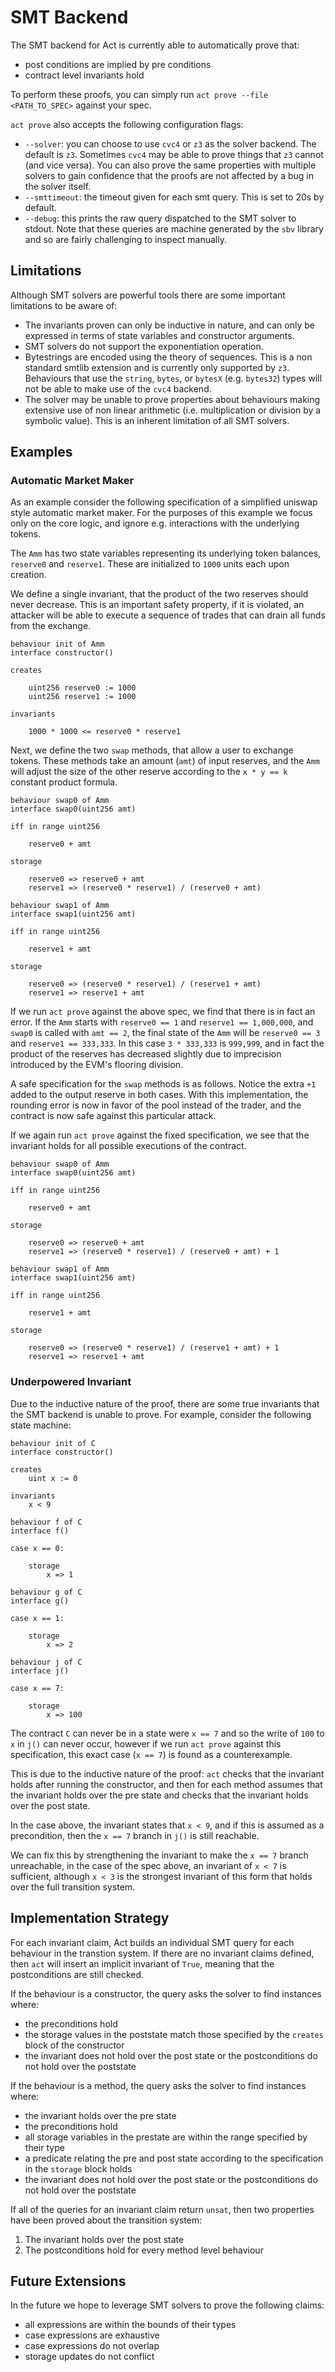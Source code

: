 # SMT Backend

The SMT backend for Act is currently able to automatically prove that:

- post conditions are implied by pre conditions
- contract level invariants hold

To perform these proofs, you can simply run `act prove --file <PATH_TO_SPEC>` against your spec.

`act prove` also accepts the following configuration flags:

- `--solver`: you can choose to use `cvc4` or `z3` as the solver backend. The default is `z3`.
  Sometimes `cvc4` may be able to prove things that `z3` cannot (and vice versa). You can also
  prove the same properties with multiple solvers to gain confidence that the proofs are not
  affected by a bug in the solver itself.
- `--smttimeout`: the timeout given for each smt query. This is set to 20s by default.
- `--debug`: this prints the raw query dispatched to the SMT solver to stdout. Note that these
   queries are machine generated by the `sbv` library and so are fairly challenging to inspect manually.

## Limitations

Although SMT solvers are powerful tools there are some important limitations to be aware of:

- The invariants proven can only be inductive in nature, and can only be expressed in terms of state
  variables and constructor arguments.
- SMT solvers do not support the exponentiation operation.
- Bytestrings are encoded using the theory of sequences. This is a non standard smtlib extension and
  is currently only supported by `z3`. Behaviours that use the `string`, `bytes`, or `bytesX`
  (e.g. `bytes32`) types will not be able to make use of the `cvc4` backend.
- The solver may be unable to prove properties about behaviours making extensive use of non linear
  arithmetic (i.e. multiplication or division by a symbolic value). This is an inherent limitation
  of all SMT solvers.

## Examples

### Automatic Market Maker

As an example consider the following specification of a simplified uniswap style automatic market
maker. For the purposes of this example we focus only on the core logic, and ignore e.g.
interactions with the underlying tokens.

The `Amm` has two state variables representing its underlying token balances, `reserve0` and
`reserve1`. These are initialized to `1000` units each upon creation.

We define a single invariant, that the product of the two reserves should never decrease. This is an
important safety property, if it is violated, an attacker will be able to execute a sequence of
trades that can drain all funds from the exchange.

```act
behaviour init of Amm
interface constructor()

creates

    uint256 reserve0 := 1000
    uint256 reserve1 := 1000

invariants

    1000 * 1000 <= reserve0 * reserve1
```

Next, we define the two `swap` methods, that allow a user to exchange tokens. These methods take an
amount (`amt`) of input reserves, and the `Amm` will adjust the size of the other reserve according
to the `x * y == k` constant product formula.

```act
behaviour swap0 of Amm
interface swap0(uint256 amt)

iff in range uint256

    reserve0 + amt

storage

    reserve0 => reserve0 + amt
    reserve1 => (reserve0 * reserve1) / (reserve0 + amt)
```

```act
behaviour swap1 of Amm
interface swap1(uint256 amt)

iff in range uint256

    reserve1 + amt

storage

    reserve0 => (reserve0 * reserve1) / (reserve1 + amt)
    reserve1 => reserve1 + amt
```

If we run `act prove` against the above spec, we find that there is in fact an error. If the `Amm`
starts with `reserve0 == 1` and `reserve1 == 1,000,000`, and `swap0` is called with `amt == 2`, the
final state of the `Amm` will be `reserve0 == 3` and `reserve1 == 333,333`. In this case `3 *
333,333` is `999,999`, and in fact the product of the reserves has decreased slightly due to
imprecision introduced by the EVM's flooring division.

A safe specification for the `swap` methods is as follows. Notice the extra `+1` added to the output
reserve in both cases. With this implementation, the rounding error is now in favor of the pool
instead of the trader, and the contract is now safe against this particular attack.

If we again run `act prove` against the fixed specification, we see that the invariant holds for all
possible executions of the contract.


```act
behaviour swap0 of Amm
interface swap0(uint256 amt)

iff in range uint256

    reserve0 + amt

storage

    reserve0 => reserve0 + amt
    reserve1 => (reserve0 * reserve1) / (reserve0 + amt) + 1
```

```act
behaviour swap1 of Amm
interface swap1(uint256 amt)

iff in range uint256

    reserve1 + amt

storage

    reserve0 => (reserve0 * reserve1) / (reserve1 + amt) + 1
    reserve1 => reserve1 + amt
```

### Underpowered Invariant

Due to the inductive nature of the proof, there are some true invariants that the SMT backend is
unable to prove. For example, consider the following state machine:

```act
behaviour init of C
interface constructor()

creates
    uint x := 0

invariants
    x < 9

behaviour f of C
interface f()

case x == 0:

    storage
        x => 1

behaviour g of C
interface g()

case x == 1:

    storage
        x => 2

behaviour j of C
interface j()

case x == 7:

    storage
        x => 100
```

The contract `C` can never be in a state were `x == 7` and so the write of `100` to `x` in `j()` can
never occur, however if we run `act prove` against this specification, this exact case (`x == 7`) is
found as a counterexample.

This is due to the inductive nature of the proof: `act` checks that the invariant holds after
running the constructor, and then for each method assumes that the invariant holds over the pre state
and checks that the invariant holds over the post state.

In the case above, the invariant states that `x < 9`, and if this is assumed as a precondition, then
the `x == 7` branch in `j()` is still reachable.

We can fix this by strengthening the invariant to make the `x == 7` branch unreachable, in the case
of the spec above, an invariant of `x < 7` is sufficient, although `x < 3` is the strongest
invariant of this form that holds over the full transition system.

## Implementation Strategy

For each invariant claim, Act builds an individual SMT query for each behaviour in the transtion
system. If there are no invariant claims defined, then `act` will insert an implicit invariant of
`True`, meaning that the postconditions are still checked.

If the behaviour is a constructor, the query asks the solver to find instances where:

- the preconditions hold
- the storage values in the poststate match those specified by the `creates` block of the constructor
- the invariant does not hold over the post state or the postconditions do not hold over the poststate

If the behaviour is a method, the query asks the solver to find instances where:

- the invariant holds over the pre state
- the preconditions hold
- all storage variables in the prestate are within the range specified by their type
- a predicate relating the pre and post state according to the specification in the `storage` block holds
- the invariant does not hold over the post state or the postconditions do not hold over the poststate

If all of the queries for an invariant claim return `unsat`, then two properties have been proved
about the transition system:

1. The invariant holds over the post state
2. The postconditions hold for every method level behaviour

## Future Extensions

In the future we hope to leverage SMT solvers to prove the following claims:

- all expressions are within the bounds of their types
- case expressions are exhaustive
- case expressions do not overlap
- storage updates do not conflict
